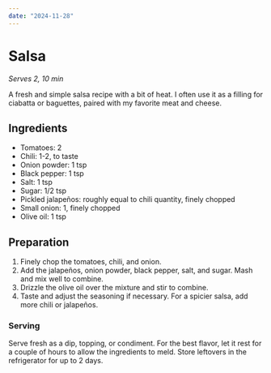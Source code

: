 ```yaml
---
date: "2024-11-28"
---
```


# Salsa

*Serves 2, 10 min*

A fresh and simple salsa recipe with a bit of heat. I often use it as a filling for ciabatta or baguettes, paired with my favorite meat and cheese.

## Ingredients
- Tomatoes: 2
- Chili: 1-2, to taste
- Onion powder: 1 tsp
- Black pepper: 1 tsp
- Salt: 1 tsp
- Sugar: 1/2 tsp
- Pickled jalapeños: roughly equal to chili quantity, finely chopped
- Small onion: 1, finely chopped
- Olive oil: 1 tsp

## Preparation
1. Finely chop the tomatoes, chili, and onion.
2. Add the jalapeños, onion powder, black pepper, salt, and sugar. Mash and mix well to combine.
3. Drizzle the olive oil over the mixture and stir to combine.
4. Taste and adjust the seasoning if necessary. For a spicier salsa, add more chili or jalapeños.

### Serving
Serve fresh as a dip, topping, or condiment. For the best flavor, let it rest for a couple of hours to allow the ingredients to meld. Store leftovers in the refrigerator for up to 2 days.
